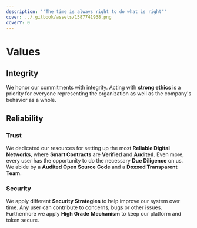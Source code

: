 ```yaml
---
description: '"The time is always right to do what is right"'
cover: ../.gitbook/assets/1587741938.png
coverY: 0
---
```


# Values

## Integrity

We honor our commitments with integrity. Acting with **strong ethics** is a priority for everyone representing the organization as well as the company's behavior as a whole.

## Reliability

### Trust

We dedicated our resources for setting up the most **Reliable Digital Networks**, where **Smart Contracts** are **Verified** and **Audited**. Even more, every user has the opportunity to do the necessary **Due Diligence** on us. We abide by a **Audited Open Source** **Code** and a **Doxxed Transparent Team**.&#x20;

### Security

We apply different **Security Strategies** to help improve our system over time. Any user can contribute to concerns, bugs or other issues.  Furthermore we apply **High Grade** **Mechanism** to keep our platform and token secure.&#x20;
